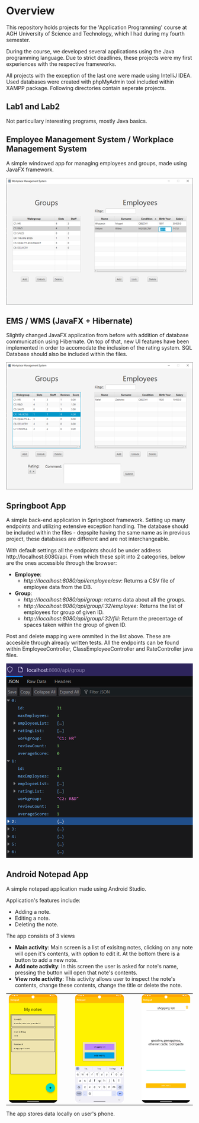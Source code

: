 # Overview
This repository holds projects for the 'Application Programming' course at AGH University of Science and Technology, which I had during my fourth semester. 

During the course, we developed several applications using the Java programming language. 
Due to strict deadlines, these projects were my first experiences with the respective frameworks. 

All projects with the exception of the last one were made using IntelliJ IDEA. 
Used databases were created with phpMyAdmin tool included within XAMPP package. 
Following directories contain seperate projects.

## Lab1 and Lab2
Not particullary interesting programs, mostly Java basics.

## Employee Management System / Workplace Management System
A simple windowed app for managing employees and groups, made using JavaFX framework.

![Screenshot](media/EMS.png)

## EMS / WMS (JavaFX + Hibernate)
Slightly changed JavaFX application from before with addition of database communication using Hibernate. On top of that, new UI features have been implemented in order to accomodate the inclusion of the rating system.
SQL Database should also be included within the files.

![Screenshot](media/WMS.png)

## Springboot App
A simple back-end application in Springboot framework. Setting up many endpoints and utilizing extensive exception handling.
The database should be included within the files - depspite having the same name as in previous project, these databases are different and are not interchangeable.

With default settings all the endpoints should be under address http://localhost:8080/api. From which these split into 2 categories, below are the ones accessible through the browser:
- **Employee**:
  - *http://localhost:8080/api/employee/csv*: Returns a CSV file of employee data from the DB.
- **Group**:
  - *http://localhost:8080/api/group*: returns data about all the groups.
  - *http://localhost:8080/api/group/:32/employee*: Returns the list of employees for group of given ID.
  - *http://localhost:8080/api/group/:32/fill*: Return the precentage of spaces taken within the group of given ID.
 
Post and delete mapping were ommited in the list above. These are accesible through already written tests. All the endpoints can be found within EmployeeController, ClassEmployeeController and RateController java files. 

![Example Endpoint](media/springboot.png)

## Android Notepad App 
A simple notepad application made using Android Studio. 

Application's features include:
- Adding a note.
- Editing a note.
- Deleting the note.

The app consists of 3 views
- **Main activity**: Main screen is a list of exisitng notes, clicking on any note will open it's contents, with option to edit it. At the bottom there is a button to add a new note.
- **Add note activity**: In this screen the user is asked for note's name, pressing the button will open that note's contents.
- **View note activitty**: This activity allows user to inspect the note's contents, change these contents, change the title or delete the note.

<table align="center">
  <tr>
    <td><img src="media/note1.png" alt="Main activity" width="200"/></td>
    <td style="width: 20px;"></td>
    <td><img src="media/note2.png" alt="Add note activity" width="200"/></td>
    <td style="width: 20px;"></td>
    <td><img src="media/note3.png" alt="View note activity" width="200"/></td>
  </tr>
</table>

The app stores data locally on user's phone. 

